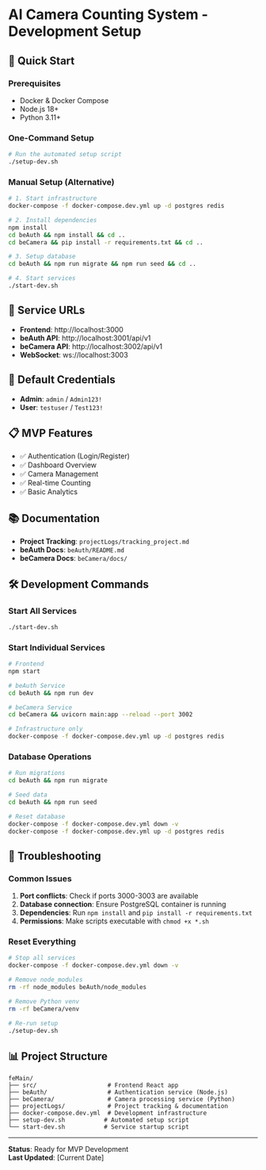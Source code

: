 # AI Camera Counting System - Development Setup

## 🚀 Quick Start

### Prerequisites
- Docker & Docker Compose
- Node.js 18+
- Python 3.11+

### One-Command Setup
```bash
# Run the automated setup script
./setup-dev.sh
```

### Manual Setup (Alternative)
```bash
# 1. Start infrastructure
docker-compose -f docker-compose.dev.yml up -d postgres redis

# 2. Install dependencies
npm install
cd beAuth && npm install && cd ..
cd beCamera && pip install -r requirements.txt && cd ..

# 3. Setup database
cd beAuth && npm run migrate && npm run seed && cd ..

# 4. Start services
./start-dev.sh
```

## 📱 Service URLs
- **Frontend**: http://localhost:3000
- **beAuth API**: http://localhost:3001/api/v1
- **beCamera API**: http://localhost:3002/api/v1
- **WebSocket**: ws://localhost:3003

## 🔑 Default Credentials
- **Admin**: `admin` / `Admin123!`
- **User**: `testuser` / `Test123!`

## 📋 MVP Features
- ✅ Authentication (Login/Register)
- ✅ Dashboard Overview
- ✅ Camera Management
- ✅ Real-time Counting
- ✅ Basic Analytics

## 📚 Documentation
- **Project Tracking**: `projectLogs/tracking_project.md`
- **beAuth Docs**: `beAuth/README.md`
- **beCamera Docs**: `beCamera/docs/`

## 🛠️ Development Commands

### Start All Services
```bash
./start-dev.sh
```

### Start Individual Services
```bash
# Frontend
npm start

# beAuth Service
cd beAuth && npm run dev

# beCamera Service
cd beCamera && uvicorn main:app --reload --port 3002

# Infrastructure only
docker-compose -f docker-compose.dev.yml up -d postgres redis
```

### Database Operations
```bash
# Run migrations
cd beAuth && npm run migrate

# Seed data
cd beAuth && npm run seed

# Reset database
docker-compose -f docker-compose.dev.yml down -v
docker-compose -f docker-compose.dev.yml up -d postgres redis
```

## 🔧 Troubleshooting

### Common Issues
1. **Port conflicts**: Check if ports 3000-3003 are available
2. **Database connection**: Ensure PostgreSQL container is running
3. **Dependencies**: Run `npm install` and `pip install -r requirements.txt`
4. **Permissions**: Make scripts executable with `chmod +x *.sh`

### Reset Everything
```bash
# Stop all services
docker-compose -f docker-compose.dev.yml down -v

# Remove node_modules
rm -rf node_modules beAuth/node_modules

# Remove Python venv
rm -rf beCamera/venv

# Re-run setup
./setup-dev.sh
```

## 📊 Project Structure
```
feMain/
├── src/                    # Frontend React app
├── beAuth/                 # Authentication service (Node.js)
├── beCamera/               # Camera processing service (Python)
├── projectLogs/            # Project tracking & documentation
├── docker-compose.dev.yml  # Development infrastructure
├── setup-dev.sh           # Automated setup script
└── start-dev.sh           # Service startup script
```

---

**Status**: Ready for MVP Development  
**Last Updated**: [Current Date] 